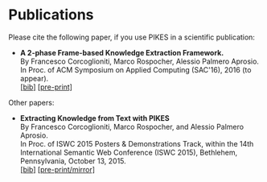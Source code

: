Publications
===

Please cite the following paper, if you use PIKES in a scientific publication:

  * **A 2-phase Frame-based Knowledge Extraction Framework.**<br/>
    By Francesco Corcoglioniti, Marco Rospocher, Alessio Palmero Aprosio.<br/>
    In Proc. of ACM Symposium on Applied Computing (SAC'16), 2016 (to appear).<br/>
    [\[bib\]](https://dkm-static.fbk.eu/people/rospocher/bibtexbrowser.php?key=2016sac&amp;bib=my_pub.bib)
    [\[pre-print\]](https://dkm-static.fbk.eu/people/rospocher/files/pubs/2016sac.pdf)

Other papers:

  * **Extracting Knowledge from Text with PIKES**<br/>
    By Francesco Corcoglioniti, Marco Rospocher, and Alessio Palmero Aprosio.<br/>
    In Proc. of ISWC 2015 Posters & Demonstrations Track, within the 14th International Semantic Web Conference (ISWC 2015), Bethlehem, Pennsylvania, October 13, 2015.<br/>
    [\[bib\]](https://dkm-static.fbk.eu/people/rospocher/bibtexbrowser.php?key=2015iswcdemo1&amp;bib=my_pub.bib)
    [\[pre-print/mirror\]](https://dkm-static.fbk.eu/people/rospocher/files/pubs/2015iswcdemo1.pdf)
